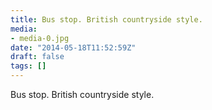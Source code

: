 ```yaml
---
title: Bus stop. British countryside style.
media:
- media-0.jpg
date: "2014-05-18T11:52:59Z"
draft: false
tags: []
---
```

Bus stop. British countryside style.

